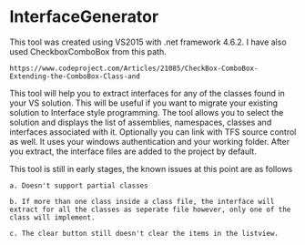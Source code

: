 # InterfaceGenerator

This tool was created using VS2015 with .net framework 4.6.2.  I have also used CheckboxComboBox from this path.

    https://www.codeproject.com/Articles/21085/CheckBox-ComboBox-Extending-the-ComboBox-Class-and


This tool will help you to extract interfaces for any of the classes found in your VS solution.  This will be useful if you want to migrate your existing solution to Interface style programming.
The tool allows you to select the solution and displays the list of assemblies, namespaces, classes and interfaces associated with it.
Optionally you can link with TFS source control as well.  It uses your windows authentication and your working folder.
After you extract, the interface files are added to the project by default.


This tool is still in early stages, the known issues at this point are as follows

    a. Doesn't support partial classes

    b. If more than one class inside a class file, the interface will extract for all the classes as seperate file however, only one of the class will implement.

    c. The clear button still doesn't clear the items in the listview.

